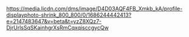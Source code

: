 https://media.licdn.com/dms/image/D4D03AQF4FB_Xmkb_kA/profile-displayphoto-shrink_800_800/0/1686244442413?e=2147483647&v=beta&t=yzZ8XQz7-DjrUrlsSqSKainhgrXsRmCqxqisccgycQw